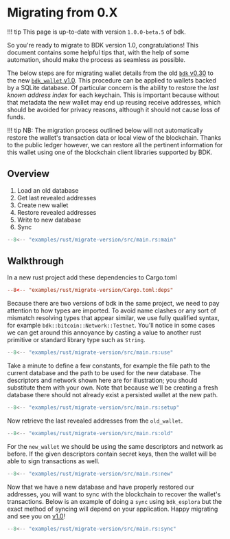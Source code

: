 # Migrating from 0.X

!!! tip
    This page is up-to-date with version `1.0.0-beta.5` of bdk.

So you're ready to migrate to BDK version 1.0, congratulations!
This document contains some helpful tips that, with the help of some automation, should make the process as seamless as possible.

The below steps are for migrating wallet details from the old [`bdk` v0.30][0] to the new [`bdk_wallet` v1.0][1].
This procedure can be applied to wallets backed by a SQLite database.
Of particular concern is the ability to restore the _last known address index_ for each keychain.
This is important because without that metadata the new wallet may end up reusing receive addresses, which should be avoided for privacy reasons, although it should not cause loss of funds.

!!! tip
    NB: The migration process outlined below will not automatically restore the wallet's transaction data or local view of the blockchain.
    Thanks to the public ledger however, we can restore all the pertinent information for this wallet using one of the blockchain client libraries supported by BDK.

## Overview

1. Load an old database
1. Get last revealed addresses
1. Create new wallet
1. Restore revealed addresses
1. Write to new database
1. Sync

<!-- overview -->
```rust title="examples/rust/migrate-version/src/main.rs"
--8<-- "examples/rust/migrate-version/src/main.rs:main"
```

## Walkthrough

In a new rust project add these dependencies to Cargo.toml

<!-- deps -->
```toml title="Cargo.toml"
--8<-- "examples/rust/migrate-version/Cargo.toml:deps"
```

Because there are two versions of bdk in the same project, we need to pay attention to how types are imported.
To avoid name clashes or any sort of mismatch resolving types that appear similar, we use fully qualified syntax, for example `bdk::bitcoin::Network::Testnet`.
You'll notice in some cases we can get around this annoyance by casting a value to another rust primitive or standard library type such as `String`.

<!-- imports -->
```rust title="examples/rust/migrate-version/src/main.rs"
--8<-- "examples/rust/migrate-version/src/main.rs:use"
```

<!-- setup -->
Take a minute to define a few constants, for example the file path to the current database and the path to be used for the new database.
The descriptors and network shown here are for illustration; you should substitute them with your own.
Note that because we'll be creating a fresh database there should not already exist a persisted wallet at the new path.

```rust title="examples/rust/migrate-version/src/main.rs"
--8<-- "examples/rust/migrate-version/src/main.rs:setup"
```

<!-- old -->
Now retrieve the last revealed addresses from the `old_wallet`.

```rust title="examples/rust/migrate-version/src/main.rs"
--8<-- "examples/rust/migrate-version/src/main.rs:old"
```

<!-- new -->
For the `new_wallet` we should be using the same descriptors and network as before.
If the given descriptors contain secret keys, then the wallet will be able to sign transactions as well.

```rust title="examples/rust/migrate-version/src/main.rs"
--8<-- "examples/rust/migrate-version/src/main.rs:new"
```

<!-- sync -->
Now that we have a new database and have properly restored our addresses, you will want to sync with the blockchain to recover the wallet's transactions.
Below is an example of doing a `sync` using `bdk_esplora` but the exact method of syncing will depend on your application.
Happy migrating and see you on [v1.0][1]!

```rust title="examples/rust/migrate-version/src/main.rs"
--8<-- "examples/rust/migrate-version/src/main.rs:sync"
```

[0]: https://docs.rs/bdk/0.30.0/bdk/
[1]: https://docs.rs/bdk_wallet/1.0.0-beta.5/bdk_wallet/
